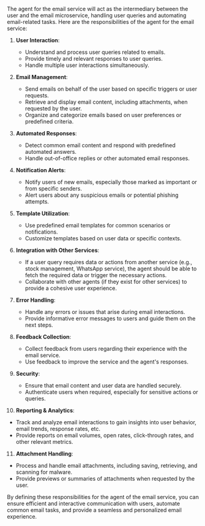 The agent for the email service will act as the intermediary between the user and the email microservice, handling user queries and automating email-related tasks. Here are the responsibilities of the agent for the email service:

1. **User Interaction**:
   - Understand and process user queries related to emails.
   - Provide timely and relevant responses to user queries.
   - Handle multiple user interactions simultaneously.

2. **Email Management**:
   - Send emails on behalf of the user based on specific triggers or user requests.
   - Retrieve and display email content, including attachments, when requested by the user.
   - Organize and categorize emails based on user preferences or predefined criteria.

3. **Automated Responses**:
   - Detect common email content and respond with predefined automated answers.
   - Handle out-of-office replies or other automated email responses.

4. **Notification Alerts**:
   - Notify users of new emails, especially those marked as important or from specific senders.
   - Alert users about any suspicious emails or potential phishing attempts.

5. **Template Utilization**:
   - Use predefined email templates for common scenarios or notifications.
   - Customize templates based on user data or specific contexts.

6. **Integration with Other Services**:
   - If a user query requires data or actions from another service (e.g., stock management, WhatsApp service), the agent should be able to fetch the required data or trigger the necessary actions.
   - Collaborate with other agents (if they exist for other services) to provide a cohesive user experience.

7. **Error Handling**:
   - Handle any errors or issues that arise during email interactions.
   - Provide informative error messages to users and guide them on the next steps.

8. **Feedback Collection**:
   - Collect feedback from users regarding their experience with the email service.
   - Use feedback to improve the service and the agent's responses.

9. **Security**:
   - Ensure that email content and user data are handled securely.
   - Authenticate users when required, especially for sensitive actions or queries.

10. **Reporting & Analytics**:
   - Track and analyze email interactions to gain insights into user behavior, email trends, response rates, etc.
   - Provide reports on email volumes, open rates, click-through rates, and other relevant metrics.

11. **Attachment Handling**:
   - Process and handle email attachments, including saving, retrieving, and scanning for malware.
   - Provide previews or summaries of attachments when requested by the user.

By defining these responsibilities for the agent of the email service, you can ensure efficient and interactive communication with users, automate common email tasks, and provide a seamless and personalized email experience.